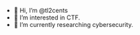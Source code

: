 - 👋 Hi, I’m @tl2cents
- 👀 I’m interested in CTF.
- 🌱 I’m currently researching cybersecurity.


<!---
tl2cents/tl2cents is a ✨ special ✨ repository because its `README.md` (this file) appears on your GitHub profile.
You can click the Preview link to take a look at your changes.
--->
